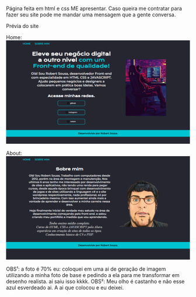 Página feita em html e css ME apresentar. Caso queira me contratar para fazer seu site pode me mandar uma mensagem que a gente conversa.

Prévia do site

Home: ![Home](https://github.com/Robert-S-C/sobremim/blob/main/previa/inicio.png)

About: ![Sobre Mim](https://github.com/Robert-S-C/sobremim/blob/main/previa/about.png)

OBS¹: a foto é 70% eu: coloquei em uma ai de geração de imagem utilizando a minha foto de base e pedindo a ela para me transformar em desenho realista. ai saiu isso kkkk.
OBS²: Meu olho é castanho e não esse azul esverdeado ai. A ai que colocou e eu deixei.
